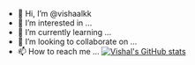 - 👋 Hi, I’m @vishaalkk
- 👀 I’m interested in ...
- 🌱 I’m currently learning ...
- 💞️ I’m looking to collaborate on ...
- 📫 How to reach me ...
[![Vishal's GitHub stats](https://github-readme-stats.vercel.app/api?username=vishaalkk)](https://github.com/anuraghazra/github-readme-stats)
<!---
vishaalkk/vishaalkk is a ✨ special ✨ repository because its `README.md` (this file) appears on your GitHub profile.
You can click the Preview link to take a look at your changes.

--->
